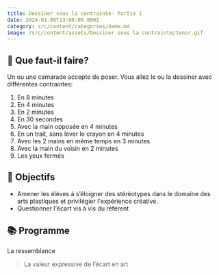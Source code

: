 ```yaml
---
title: Dessiner sous la contrainte- Partie 1
date: 2024-01-05T23:00:00.000Z
category: src/content/categories/4eme.md
image: /src/content/assets/Dessiner sous la contrainte/tenor.gif
---
```


## 🧐 Que faut-il faire?

Un ou une camarade accepte de poser. Vous allez le ou la dessiner avec différentes contraintes:

1. En 8 minutes
2. En 4 minutes
3. En 2 minutes
4. En 30 secondes
5. Avec la main opposée en 4 minutes
6. En un trait, sans lever le crayon en 4 minutes
7. Avec les 2 mains en même temps en 3 minutes
8. Avec la main du voisin en 2 minutes
9. Les yeux fermés

## 🏁 Objectifs

* Amener les élèves à s’éloigner des stéréotypes dans le domaine des arts plastiques et privilégier l'expérience créative.
* Questionner l'écart vis à vis du référent


## 📚 Programme

La ressemblance

> La valeur expressive de l’écart en art
